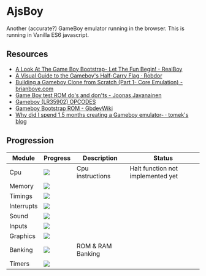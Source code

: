 # AjsBoy
Another (accurate?) GameBoy emulator running in the browser. This is running in Vanilla ES6 javascript.

Resources
---------
* [A Look At The Game Boy Bootstrap- Let The Fun Begin! - RealBoy](https://realboyemulator.wordpress.com/2013/01/03/a-look-at-the-game-boy-bootstrap-let-the-fun-begin/)
* [A Visual Guide to the Gameboy's Half-Carry Flag · Robdor](https://robdor.com/2016/08/10/gameboy-emulator-half-carry-flag/)
* [Building a Gameboy Clone from Scratch (Part 1- Core Emulation) - brianbove.com](http://www.brianbove.com/blog/2017/05/29/building-a-gameboy-clone-from-scratch-part-1-emulation/)
* [Game Boy test ROM do's and don'ts - Joonas Javanainen](https://gekkio.fi/blog/2016-10-10-game-boy-test-rom-dos-and-donts.html)
* [Gameboy (LR35902) OPCODES](http://pastraiser.com/cpu/gameboy/gameboy_opcodes.html)
* [Gameboy Bootstrap ROM - GbdevWiki](http://gbdev.gg8.se/wiki/articles/Gameboy_Bootstrap_ROM)
* [Why did I spend 1.5 months creating a Gameboy emulator- · tomek's blog](https://blog.rekawek.eu/2017/02/09/coffee-gb/)

Progression
-----------
 Module     | Progress                        | Description | Status
 ---------- | ------------------------------- | ------------| --------------------
 Cpu        |![](http://progressed.io/bar/98) | Cpu instructions | Halt function not implemented yet
 Memory     |![](http://progressed.io/bar/30) |  
 Timings    |![](http://progressed.io/bar/0)  |  
 Interrupts |![](http://progressed.io/bar/80) |
 Sound      |![](http://progressed.io/bar/0)  | 
 Inputs     |![](http://progressed.io/bar/100)|
 Graphics   |![](http://progressed.io/bar/30) |
 Banking    |![](http://progressed.io/bar/00) | ROM & RAM Banking
 Timers     |![](http://progressed.io/bar/50) | 